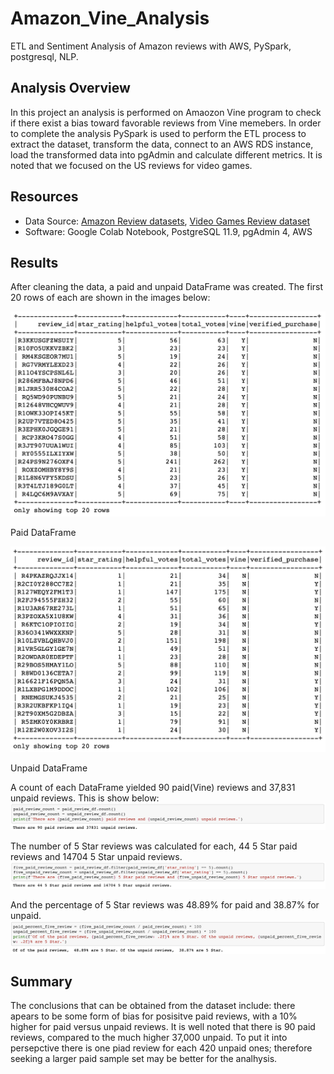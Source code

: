# Amazon_Vine_Analysis
ETL and Sentiment Analysis of Amazon reviews with AWS, PySpark, postgresql, NLP.

## Analysis Overview
In this project an analysis is performed on Amaozon Vine program to check if there exist a bias toward favorable reviews from Vine memebers. In order to complete the analysis PySpark is used to perform the ETL process to extract the dataset, transform the data, connect to an AWS RDS instance, load the transformed data into pgAdmin and calculate different metrics. It is noted that we focused on the US reviews for video games.

## Resources
- Data Source: [Amazon Review datasets](https://s3.amazonaws.com/amazon-reviews-pds/tsv/index.txt), [Video Games Review dataset](https://s3.amazonaws.com/amazon-reviews-pds/tsv/amazon_reviews_us_Video_Games_v1_00.tsv.gz)
- Software: Google Colab Notebook, PostgreSQL 11.9, pgAdmin 4, AWS

## Results
After cleaning the data, a paid and unpaid DataFrame was created. The first 20 rows of each are shown in the images below:

![Paid Dataframe](Resources/paid_df.png)

Paid DataFrame

![Unpaid DataFrame](Resources/unpaid_df.png)

Unpaid DataFrame

A count of each DataFrame yielded 90 paid(Vine) reviews and 37,831 unpaid reviews. This is show below:
![Paid and Unpaid Review Count](Resources/paid_unpaid_reviews.png)

The number of 5 Star reviews was calculated for each, 44 5 Star paid reviews and 14704 5 Star unpaid reviews.
![Five Star Reviews](Resources/each_review_count.png)

And the percentage of 5 Star reviews was 48.89% for paid and 38.87% for unpaid.
![Five Star Review Percentage](Resources/percent_reviews.png)

## Summary
The conclusions that can be obtained from the dataset include: there apears to be some form of bias for posisitve paid reviews, with a 10% higher for paid versus unpaid reviews. It is well noted that there is 90 paid reviews, compared to the much higher 37,000 unpaid. To put it into persepctive there is one piad review for each 420 unpaid ones; therefore seeking a larger paid sample set may be better for the analhysis.
